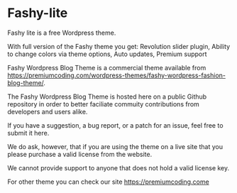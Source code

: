 # Fashy-lite

Fashy lite is a free Wordpress theme.

With full version of the Fashy theme you get: Revolution slider plugin, Ability to change colors via theme options, Auto updates, Premium support

Fashy Wordpress Blog Theme is a commercial theme available from https://premiumcoding.com/wordpress-themes/fashy-wordpress-fashion-blog-theme/.

The Fashy Wordpress Blog Theme is hosted here on a public Github repository in order to better faciliate commuity contributions from developers and users alike.

If you have a suggestion, a bug report, or a patch for an issue, feel free to submit it here.

We do ask, however, that if you are using the theme on a live site that you please purchase a valid license from the website.

We cannot provide support to anyone that does not hold a valid license key.

For other theme you can check our site https://premiumcoding.come

